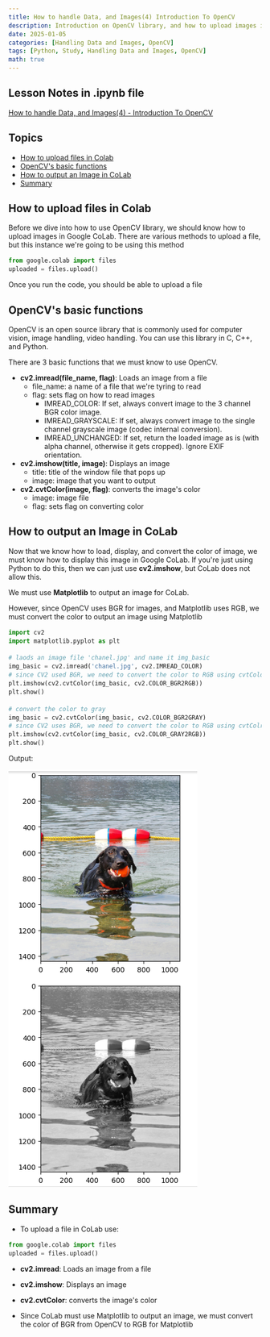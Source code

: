 ```yaml
---
title: How to handle Data, and Images(4) Introduction To OpenCV
description: Introduction on OpenCV library, and how to upload images in CoLab
date: 2025-01-05
categories: [Handling Data and Images, OpenCV]
tags: [Python, Study, Handling Data and Images, OpenCV]
math: true
---
```


## Lesson Notes in .ipynb file

[How to handle Data, and Images(4) - Introduction To OpenCV](https://github.com/hyeonukim/DataProcessing_ImageHandling/blob/main/How_to_handle_Data%2C_and_Images(4)_Introduction_To_OpenCV.ipynb)

## Topics


- [How to upload files in Colab](#how-to-upload-files-in-colab)
- [OpenCV's basic functions](#opencvs-basic-functions)
- [How to output an Image in CoLab](#how-to-output-an-image-in-colab)
- [Summary](#summary)


## How to upload files in Colab

Before we dive into how to use OpenCV library, we should know how to upload images in Google CoLab. There are various methods to upload a file, but this instance we're going to be using this method

```python
from google.colab import files
uploaded = files.upload()
```

Once you run the code, you should be able to upload a file

## OpenCV's basic functions

OpenCV is an open source library that is commonly used for computer vision, image handling, video handling. You can use this library in C, C++, and Python.

There are 3 basic functions that we must know to use OpenCV.

- **cv2.imread(file_name, flag)**: Loads an image from a file
    - file_name: a name of a file that we're tyring to read
    - flag: sets flag on how to read images
        - IMREAD_COLOR: If set, always convert image to the 3 channel BGR color image.
        - IMREAD_GRAYSCALE: If set, always convert image to the single channel grayscale image (codec internal conversion).
        - IMREAD_UNCHANGED: If set, return the loaded image as is (with alpha channel, otherwise it gets cropped). Ignore EXIF orientation.
- **cv2.imshow(title, image)**: Displays an image
    - title: title of the window file that pops up
    - image: image that you want to output
- **cv2.cvtColor(image, flag)**: converts the image's color
    - image: image file
    - flag: sets flag on converting color

## How to output an Image in CoLab

Now that we know how to load, display, and convert the color of image, we must know how to display this image in Google CoLab. If you're just using Python to do this, then we can just use **cv2.imshow**, but CoLab does not allow this.

We must use **Matplotlib** to output an image for CoLab.

However, since OpenCV uses BGR for images, and Matplotlib uses RGB, we must convert the color to output an image using Matplotlib

```python
import cv2
import matplotlib.pyplot as plt

# laods an image file 'chanel.jpg' and name it img_basic
img_basic = cv2.imread('chanel.jpg', cv2.IMREAD_COLOR)
# since CV2 used BGR, we need to convert the color to RGB using cvtColor for Matplotlib
plt.imshow(cv2.cvtColor(img_basic, cv2.COLOR_BGR2RGB))
plt.show()

# convert the color to gray
img_basic = cv2.cvtColor(img_basic, cv2.COLOR_BGR2GRAY)
# since CV2 uses BGR, we need to convert the color to RGB using cvtColro for Matplotlib
plt.imshow(cv2.cvtColor(img_basic, cv2.COLOR_GRAY2RGB))
plt.show()
```
Output:

![Desktop View](/assets/img/HandleImageData/4-HowToOutputImageInColab.PNG)


## Summary

- To upload a file in CoLab use:
```python
from google.colab import files
uploaded = files.upload()
```

- **cv2.imread**: Loads an image from a file

- **cv2.imshow**: Displays an image

- **cv2.cvtColor**: converts the image's color

- Since CoLab must use Matplotlib to output an image, we must convert the color of BGR from OpenCV to RGB for Matplotlib
